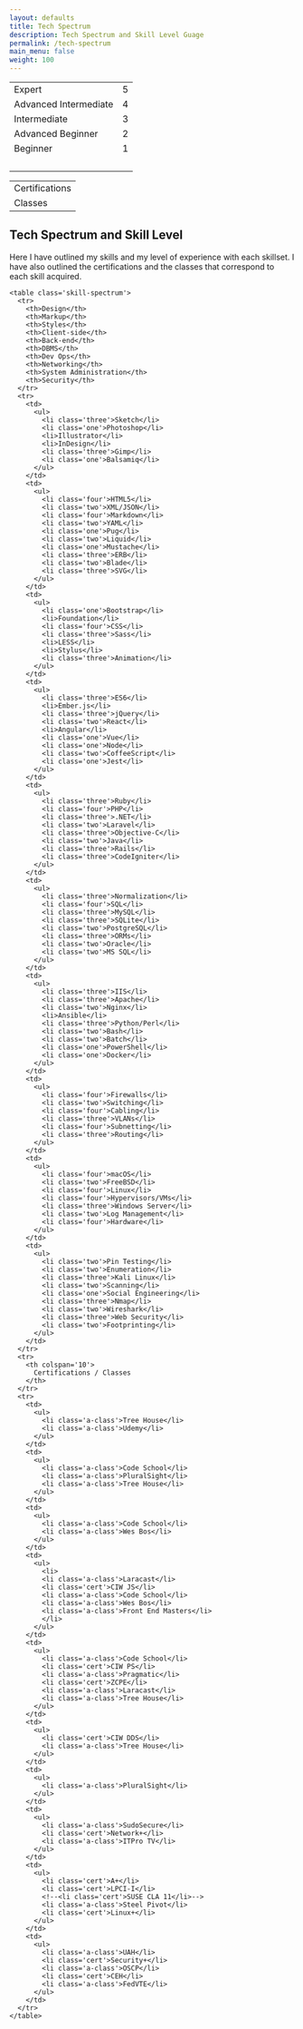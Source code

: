 ```yaml
---
layout: defaults
title: Tech Spectrum
description: Tech Spectrum and Skill Level Guage
permalink: /tech-spectrum
main_menu: false
weight: 100
---
```


<table class='skill-levels'>
  <tr><td>Expert</td><td>5</td></tr>
  <tr><td>Advanced Intermediate</td><td>4</td></tr>
  <tr><td>Intermediate</td><td>3</td></tr>
  <tr><td>Advanced Beginner</td><td>2</td></tr>
  <tr><td>Beginner</td><td>1</td></tr>
  <tr><td>&nbsp;</td><td>&nbsp;</td></tr>
</table>

<table class='skill-levels cert_class'>
  <tr><td>Certifications</td></tr>
  <tr><td>Classes</td></tr>
</table>

<section>
  <div class='inner-section skill-level-and-spectrum'>
    <h2>Tech Spectrum and Skill Level</h2>
    <p>Here I have outlined my skills and my level of experience with each skillset. I have also outlined the certifications and the classes that correspond to each skill acquired.</p>

    <table class='skill-spectrum'>
      <tr>
        <th>Design</th>
        <th>Markup</th>
        <th>Styles</th>
        <th>Client-side</th>
        <th>Back-end</th>
        <th>DBMS</th>
        <th>Dev Ops</th>
        <th>Networking</th>
        <th>System Administration</th>
        <th>Security</th>
      </tr>
      <tr>
        <td>
          <ul>
            <li class='three'>Sketch</li>
            <li class='one'>Photoshop</li>
            <li>Illustrator</li>
            <li>InDesign</li>
            <li class='three'>Gimp</li>
            <li class='one'>Balsamiq</li>
          </ul>
        </td>
        <td>
          <ul>
            <li class='four'>HTML5</li>
            <li class='two'>XML/JSON</li>
            <li class='four'>Markdown</li>
            <li class='two'>YAML</li>
            <li class='one'>Pug</li>
            <li class='two'>Liquid</li>
            <li class='one'>Mustache</li>
            <li class='three'>ERB</li>
            <li class='two'>Blade</li>
            <li class='three'>SVG</li>
          </ul>
        </td>
        <td>
          <ul>
            <li class='one'>Bootstrap</li>
            <li>Foundation</li>
            <li class='four'>CSS</li>
            <li class='three'>Sass</li>
            <li>LESS</li>
            <li>Stylus</li>
            <li class='three'>Animation</li>
          </ul>
        </td>
        <td>
          <ul>
            <li class='three'>ES6</li>
            <li>Ember.js</li>
            <li class='three'>jQuery</li>
            <li class='two'>React</li>
            <li>Angular</li>
            <li class='one'>Vue</li>
            <li class='one'>Node</li>
            <li class='two'>CoffeeScript</li>
            <li class='one'>Jest</li>
          </ul>
        </td>
        <td>
          <ul>
            <li class='three'>Ruby</li>
            <li class='four'>PHP</li>
            <li class='three'>.NET</li>
            <li class='two'>Laravel</li>
            <li class='three'>Objective-C</li>
            <li class='two'>Java</li>
            <li class='three'>Rails</li>
            <li class='three'>CodeIgniter</li>
          </ul>
        </td>
        <td>
          <ul>
            <li class='three'>Normalization</li>
            <li class='four'>SQL</li>
            <li class='three'>MySQL</li>
            <li class='three'>SQLite</li>
            <li class='two'>PostgreSQL</li>
            <li class='three'>ORMs</li>
            <li class='two'>Oracle</li>
            <li class='two'>MS SQL</li>
          </ul>
        </td>
        <td>
          <ul>
            <li class='three'>IIS</li>
            <li class='three'>Apache</li>
            <li class='two'>Nginx</li>
            <li>Ansible</li>
            <li class='three'>Python/Perl</li>
            <li class='two'>Bash</li>
            <li class='two'>Batch</li>
            <li class='one'>PowerShell</li>
            <li class='one'>Docker</li>
          </ul>
        </td>
        <td>
          <ul>
            <li class='four'>Firewalls</li>
            <li class='two'>Switching</li>
            <li class='four'>Cabling</li>
            <li class='three'>VLANs</li>
            <li class='four'>Subnetting</li>
            <li class='three'>Routing</li>
          </ul>
        </td>
        <td>
          <ul>
            <li class='four'>macOS</li>
            <li class='two'>FreeBSD</li>
            <li class='four'>Linux</li>
            <li class='four'>Hypervisors/VMs</li>
            <li class='three'>Windows Server</li>
            <li class='two'>Log Management</li>
            <li class='four'>Hardware</li>
          </ul>
        </td>
        <td>
          <ul>
            <li class='two'>Pin Testing</li>
            <li class='two'>Enumeration</li>
            <li class='three'>Kali Linux</li>
            <li class='two'>Scanning</li>
            <li class='one'>Social Engineering</li>
            <li class='three'>Nmap</li>
            <li class='two'>Wireshark</li>
            <li class='three'>Web Security</li>
            <li class='two'>Footprinting</li>
          </ul>
        </td>
      </tr>
      <tr>
        <th colspan='10'>
          Certifications / Classes
        </th>
      </tr>
      <tr>
        <td>
          <ul>
            <li class='a-class'>Tree House</li>
            <li class='a-class'>Udemy</li>
          </ul>
        </td>
        <td>
          <ul>
            <li class='a-class'>Code School</li>
            <li class='a-class'>PluralSight</li>
            <li class='a-class'>Tree House</li>
          </ul>
        </td>
        <td>
          <ul>
            <li class='a-class'>Code School</li>
            <li class='a-class'>Wes Bos</li>
          </ul>
        </td>
        <td>
          <ul>
            <li>
            <li class='a-class'>Laracast</li>
            <li class='cert'>CIW JS</li>
            <li class='a-class'>Code School</li>
            <li class='a-class'>Wes Bos</li>
            <li class='a-class'>Front End Masters</li>
            </li>
          </ul>
        </td>
        <td>
          <ul>
            <li class='a-class'>Code School</li>
            <li class='cert'>CIW PS</li>
            <li class='a-class'>Pragmatic</li>
            <li class='cert'>ZCPE</li>
            <li class='a-class'>Laracast</li>
            <li class='a-class'>Tree House</li>
          </ul>
        </td>
        <td>
          <ul>
            <li class='cert'>CIW DDS</li>
            <li class='a-class'>Tree House</li>
          </ul>
        </td>
        <td>
          <ul>
            <li class='a-class'>PluralSight</li>
          </ul>
        </td>
        <td>
          <ul>
            <li class='a-class'>SudoSecure</li>
            <li class='cert'>Network+</li>
            <li class='a-class'>ITPro TV</li>
          </ul>
        </td>
        <td>
          <ul>
            <li class='cert'>A+</li>
            <li class='cert'>LPCI-I</li>
            <!--<li class='cert'>SUSE CLA 11</li>-->
            <li class='a-class'>Steel Pivot</li>
            <li class='cert'>Linux+</li>
          </ul>
        </td>
        <td>
          <ul>
            <li class='a-class'>UAH</li>
            <li class='cert'>Security+</li>
            <li class='a-class'>OSCP</li>
            <li class='cert'>CEH</li>
            <li class='a-class'>FedVTE</li>
          </ul>
        </td>
      </tr>
    </table>
  </div>
</section>
